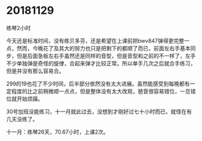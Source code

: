 # 20181129

练琴2小时

今天还是标准时间，没有练贝多芬，还是希望在上课前把bwv847弹得更完整一点，然而，今晚花了及其大的努力也只是把剩下的都顺了而已，前面左右手基本同步，但是后面急板左右手虽然还是同样的音型，但是音型和之前的不一样了，左手不少单独弹是奇怪的旋律，合起来弹才比较正常。所以单手几次之后就合手练习，但是并没有那么容易合。

299的19也花了不少时间，后半部分依然没有太大进展。虽然能感受到每晚都有一定程度的比之前稍微顺一点点，但是整体没有太大改观，琶音很容易错位，一旦错位就开始烦躁。

30号加班没能练习，十一月就此过去，没想到才刚好过七十小时而已，就怪在有几天没练了。

十一月：练琴26天，70.67小时，上课2次。

